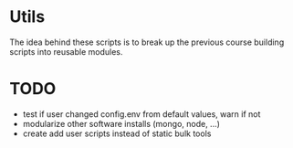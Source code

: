 Utils
=====

The idea behind these scripts is to break up the previous course building scripts into reusable modules.


TODO
====

- test if user changed config.env from default values, warn if not
- modularize other software installs (mongo, node, ...)
- create add user scripts instead of static bulk tools
